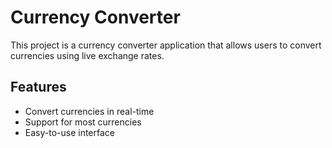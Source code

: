 # Currency Converter
This project is a currency converter application that allows users to convert currencies using live exchange rates.

## Features
- Convert currencies in real-time
- Support for most currencies
- Easy-to-use interface